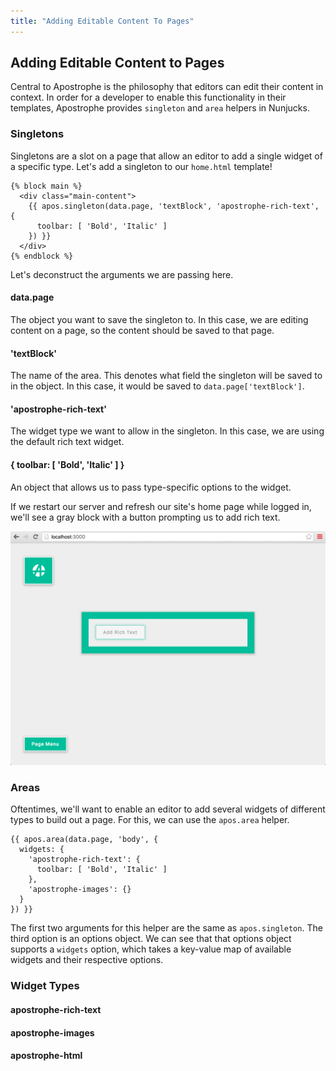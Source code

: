 ```yaml
---
title: "Adding Editable Content To Pages"
---
```


## Adding Editable Content to Pages

Central to Apostrophe is the philosophy that editors can edit their content in context. In order for a developer to enable this functionality in their templates, Apostrophe provides `singleton` and `area` helpers in Nunjucks.

### Singletons

Singletons are a slot on a page that allow an editor to add a single widget of a specific type. Let's add a singleton to our `home.html` template!

```markup
{% block main %}
  <div class="main-content">
    {{ apos.singleton(data.page, 'textBlock', 'apostrophe-rich-text', {
      toolbar: [ 'Bold', 'Italic' ]
    }) }}
  </div>
{% endblock %}
```

Let's deconstruct the arguments we are passing here.

#### data.page

The object you want to save the singleton to. In this case, we are editing content on a page, so the content should be saved to that page.

#### 'textBlock'

The name of the area. This denotes what field the singleton will be saved to in the object. In this case, it would be saved to `data.page['textBlock']`.

#### 'apostrophe-rich-text'

The widget type we want to allow in the singleton. In this case, we are using the default rich text widget.

#### { toolbar: [ 'Bold', 'Italic' ] }

An object that allows us to pass type-specific options to the widget.

If we restart our server and refresh our site's home page while logged in, we'll see a gray block with a button prompting us to add rich text.

<img src="/images/tutorials/developer/boilerplate_singleton.png" class="shadow">

### Areas

Oftentimes, we'll want to enable an editor to add several widgets of different types to build out a page. For this, we can use the `apos.area` helper.

```markup
{{ apos.area(data.page, 'body', {
  widgets: {
    'apostrophe-rich-text': {
      toolbar: [ 'Bold', 'Italic' ]
    },
    'apostrophe-images': {}
  }
}) }}
```

The first two arguments for this helper are the same as `apos.singleton`. The third option is an options object. We can see that that options object supports a `widgets` option, which takes a key-value map of available widgets and their respective options.

### Widget Types

#### apostrophe-rich-text

#### apostrophe-images

#### apostrophe-html
